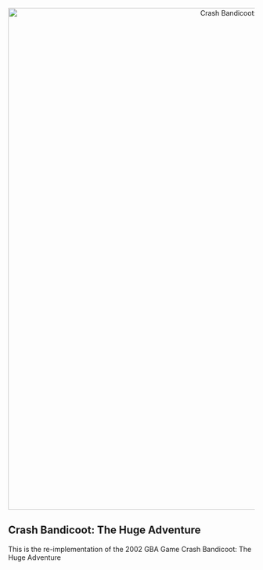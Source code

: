 <p align="center">
<img src="crashbandicootthehugeadventure" width="1024" height="1024" alt="Crash Bandicoot: The Huge Adventure">
</p>


## Crash Bandicoot: The Huge Adventure
This is the re-implementation of the 2002 GBA Game Crash Bandicoot: The Huge Adventure
